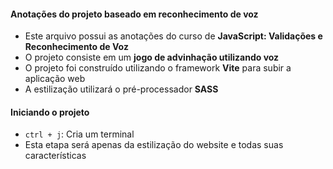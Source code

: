 #### Anotações do projeto baseado em reconhecimento de voz

- Este arquivo possui as anotações do curso de __JavaScript: Validações e Reconhecimento de Voz__
- O projeto consiste em um __jogo de advinhação utilizando voz__
- O projeto foi construído utilizando o framework __Vite__ para subir a aplicação web
- A estilização utilizará o pré-processador __SASS__

#### Iniciando o projeto

- `ctrl + j`: Cria um terminal
- Esta etapa será apenas da estilização do website e todas suas características
